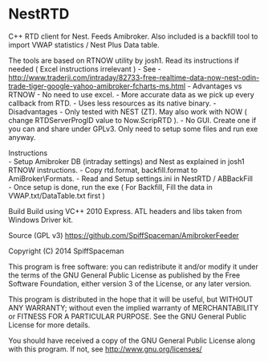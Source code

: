 NestRTD
=======

C++ RTD client for Nest. Feeds Amibroker.
Also included is a backfill tool to import VWAP statistics / Nest Plus Data table.

The tools are based on RTNOW utility by josh1. Read its instructions if needed ( Excel instructions irrelevant ) 
    - See - http://www.traderji.com/intraday/82733-free-realtime-data-now-nest-odin-trade-tiger-google-yahoo-amibroker-fcharts-ms.html
    - Advantages vs RTNOW
        - No need to use excel.
        - More accurate data as we pick up every callback from RTD.
        - Uses less resources as its native binary.
    - Disadvantages
        - Only tested with NEST (ZT). May also work with NOW ( change RTDServerProgID value to Now.ScripRTD ).
        - No GUI. Create one if you can and share under GPLv3. Only need to setup some files and run exe anyway.

Instructions        
	- Setup Amibroker DB (intraday settings) and Nest as explained in josh1 RTNOW instructions.
    - Copy rtd.format, backfill.format to AmiBroker\Formats.
	- Read and Setup settings.ini in NestRTD / ABBackFill	    
    - Once setup is done, run the exe ( For Backfill, Fill the data in VWAP.txt/DataTable.txt first )

Build
    Build using VC++ 2010 Express. ATL headers and libs taken from Windows Driver kit.
	
Source (GPL v3)
	https://github.com/SpiffSpaceman/AmibrokerFeeder

    
Copyright (C) 2014  SpiffSpaceman

This program is free software: you can redistribute it and/or modify
it under the terms of the GNU General Public License as published by
the Free Software Foundation, either version 3 of the License, or
any later version.

This program is distributed in the hope that it will be useful,
but WITHOUT ANY WARRANTY; without even the implied warranty of
MERCHANTABILITY or FITNESS FOR A PARTICULAR PURPOSE.  See the
GNU General Public License for more details.

You should have received a copy of the GNU General Public License
along with this program.  If not, see <http://www.gnu.org/licenses/>
